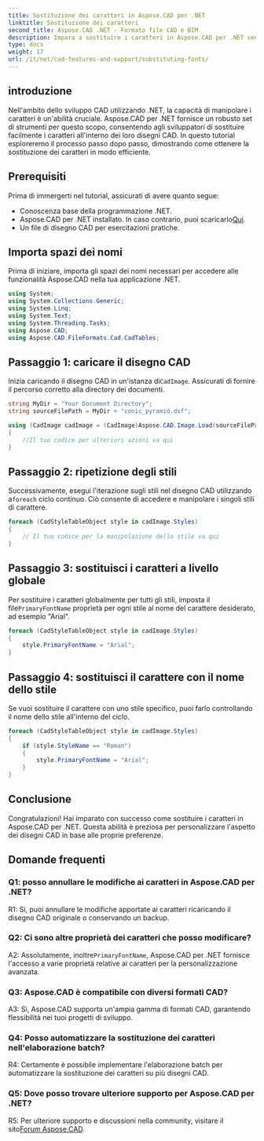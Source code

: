 ```yaml
---
title: Sostituzione dei caratteri in Aspose.CAD per .NET
linktitle: Sostituzione dei caratteri
second_title: Aspose.CAD .NET - Formato file CAD e BIM
description: Impara a sostituire i caratteri in Aspose.CAD per .NET senza sforzo. Segui la nostra guida passo passo per una personalizzazione efficiente dei caratteri nei tuoi disegni CAD.
type: docs
weight: 17
url: /it/net/cad-features-and-support/substituting-fonts/
---
```

## introduzione

Nell'ambito dello sviluppo CAD utilizzando .NET, la capacità di manipolare i caratteri è un'abilità cruciale. Aspose.CAD per .NET fornisce un robusto set di strumenti per questo scopo, consentendo agli sviluppatori di sostituire facilmente i caratteri all'interno dei loro disegni CAD. In questo tutorial esploreremo il processo passo dopo passo, dimostrando come ottenere la sostituzione dei caratteri in modo efficiente.

## Prerequisiti

Prima di immergerti nel tutorial, assicurati di avere quanto segue:

- Conoscenza base della programmazione .NET.
-  Aspose.CAD per .NET installato. In caso contrario, puoi scaricarlo[Qui](https://releases.aspose.com/cad/net/).
- Un file di disegno CAD per esercitazioni pratiche.

## Importa spazi dei nomi

Prima di iniziare, importa gli spazi dei nomi necessari per accedere alle funzionalità Aspose.CAD nella tua applicazione .NET.

```csharp
using System;
using System.Collections.Generic;
using System.Linq;
using System.Text;
using System.Threading.Tasks;
using Aspose.CAD;
using Aspose.CAD.FileFormats.Cad.CadTables;
```

## Passaggio 1: caricare il disegno CAD

 Inizia caricando il disegno CAD in un'istanza di`CadImage`. Assicurati di fornire il percorso corretto alla directory dei documenti.

```csharp
string MyDir = "Your Document Directory";
string sourceFilePath = MyDir + "conic_pyramid.dxf";

using (CadImage cadImage = (CadImage)Aspose.CAD.Image.Load(sourceFilePath))
{
    //Il tuo codice per ulteriori azioni va qui
}
```

## Passaggio 2: ripetizione degli stili

 Successivamente, esegui l'iterazione sugli stili nel disegno CAD utilizzando a`foreach` ciclo continuo. Ciò consente di accedere e manipolare i singoli stili di carattere.

```csharp
foreach (CadStyleTableObject style in cadImage.Styles)
{
    // Il tuo codice per la manipolazione dello stile va qui
}
```

## Passaggio 3: sostituisci i caratteri a livello globale

 Per sostituire i caratteri globalmente per tutti gli stili, imposta il file`PrimaryFontName` proprietà per ogni stile al nome del carattere desiderato, ad esempio "Arial".

```csharp
foreach (CadStyleTableObject style in cadImage.Styles)
{
    style.PrimaryFontName = "Arial";
}
```

## Passaggio 4: sostituisci il carattere con il nome dello stile

Se vuoi sostituire il carattere con uno stile specifico, puoi farlo controllando il nome dello stile all'interno del ciclo.

```csharp
foreach (CadStyleTableObject style in cadImage.Styles)
{
    if (style.StyleName == "Roman")
    {
        style.PrimaryFontName = "Arial";
    }
}
```

## Conclusione

Congratulazioni! Hai imparato con successo come sostituire i caratteri in Aspose.CAD per .NET. Questa abilità è preziosa per personalizzare l'aspetto dei disegni CAD in base alle proprie preferenze.

## Domande frequenti

### Q1: posso annullare le modifiche ai caratteri in Aspose.CAD per .NET?

R1: Sì, puoi annullare le modifiche apportate ai caratteri ricaricando il disegno CAD originale o conservando un backup.

### Q2: Ci sono altre proprietà dei caratteri che posso modificare?

A2: Assolutamente, inoltre`PrimaryFontName`, Aspose.CAD per .NET fornisce l'accesso a varie proprietà relative ai caratteri per la personalizzazione avanzata.

### Q3: Aspose.CAD è compatibile con diversi formati CAD?

A3: Sì, Aspose.CAD supporta un'ampia gamma di formati CAD, garantendo flessibilità nei tuoi progetti di sviluppo.

### Q4: Posso automatizzare la sostituzione dei caratteri nell'elaborazione batch?

R4: Certamente è possibile implementare l'elaborazione batch per automatizzare la sostituzione dei caratteri su più disegni CAD.

### Q5: Dove posso trovare ulteriore supporto per Aspose.CAD per .NET?

 R5: Per ulteriore supporto e discussioni nella community, visitare il sito[Forum Aspose.CAD](https://forum.aspose.com/c/cad/19).


